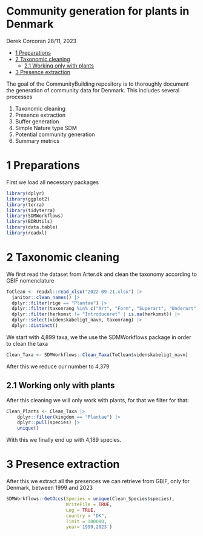 Community generation for plants in Denmark
================
Derek Corcoran
28/11, 2023

- <a href="#1-preparations" id="toc-1-preparations">1 Preparations</a>
- <a href="#2-taxonomic-cleaning" id="toc-2-taxonomic-cleaning">2
  Taxonomic cleaning</a>
  - <a href="#21-working-only-with-plants"
    id="toc-21-working-only-with-plants">2.1 Working only with plants</a>
- <a href="#3-presence-extraction" id="toc-3-presence-extraction">3
  Presence extraction</a>

<!-- README.md is generated from README.Rmd. Please edit that file -->
<!-- badges: start -->
<!-- badges: end -->

The goal of the CommunityBuilding repository is to thoroughly document
the generation of community data for Denmark. This includes several
processes

1.  Taxonomic cleaning
2.  Presence extraction
3.  Buffer generation
4.  Simple Nature type SDM
5.  Potential community generation
6.  Summary metrics

# 1 Preparations

First we load all necessary packages

``` r
library(dplyr)
library(ggplot2)
library(terra)
library(tidyterra)
library(SDMWorkflows)
library(BDRUtils)
library(data.table)
library(readxl)
```

# 2 Taxonomic cleaning

We first read the dataset from Arter.dk and clean the taxonomy according
to GBIF nomenclature

``` r
ToClean <- readxl::read_xlsx("2022-09-21.xlsx") |>
  janitor::clean_names() |>
  dplyr::filter(rige == "Plantae") |> 
  dplyr::filter(taxonrang %in% c("Art", "Form", "Superart", "Underart", "Varietet")) |> 
  dplyr::filter(herkomst != "Introduceret" | is.na(herkomst)) |> 
  dplyr::select(videnskabeligt_navn, taxonrang) |> 
  dplyr::distinct()
```

We start with 4,899 taxa, we the use the SDMWorkflows package in order
to clean the taxa

``` r
Clean_Taxa <- SDMWorkflows::Clean_Taxa(ToClean$videnskabeligt_navn)
```

After this we reduce our number to 4,379

## 2.1 Working only with plants

After this cleaning we will only work with plants, for that we filter
for that:

``` r
Clean_Plants <- Clean_Taxa |>
    dplyr::filter(kingdom == "Plantae") |>
    dplyr::pull(species) |>
    unique()
```

With this we finally end up with 4,189 species.

# 3 Presence extraction

After this we extract all the presences we can retrieve from GBIF, only
for Denmark, between 1999 and 2023

``` r
SDMWorkflows::GetOccs(Species = unique(Clean_Species$species), 
                      WriteFile = TRUE, 
                      Log = TRUE,
                      country = "DK",
                      limit = 100000,
                      year='1999,2023')
```
